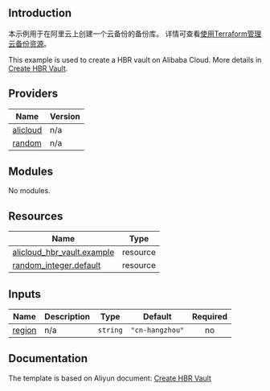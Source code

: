 ## Introduction

<!-- DOCS_DESCRIPTION_CN -->
本示例用于在阿里云上创建一个云备份的备份库。
详情可查看[使用Terraform管理云备份资源](https://help.aliyun.com/document_detail/2786629.html)。
<!-- DOCS_DESCRIPTION_CN -->

<!-- DOCS_DESCRIPTION_EN -->
This example is used to create a HBR vault on Alibaba Cloud.
More details in [Create HBR Vault](https://help.aliyun.com/document_detail/2786629.html).
<!-- DOCS_DESCRIPTION_EN -->

<!-- BEGIN_TF_DOCS -->
## Providers

| Name | Version |
|------|---------|
| <a name="provider_alicloud"></a> [alicloud](#provider\_alicloud) | n/a |
| <a name="provider_random"></a> [random](#provider\_random) | n/a |

## Modules

No modules.

## Resources

| Name | Type |
|------|------|
| [alicloud_hbr_vault.example](https://registry.terraform.io/providers/aliyun/alicloud/latest/docs/resources/hbr_vault) | resource |
| [random_integer.default](https://registry.terraform.io/providers/hashicorp/random/latest/docs/resources/integer) | resource |

## Inputs

| Name | Description | Type | Default | Required |
|------|-------------|------|---------|:--------:|
| <a name="input_region"></a> [region](#input\_region) | n/a | `string` | `"cn-hangzhou"` | no |
<!-- END_TF_DOCS -->

## Documentation
<!-- docs-link --> 

The template is based on Aliyun document: [Create HBR Vault](https://help.aliyun.com/document_detail/2786629.html) 

<!-- docs-link --> 